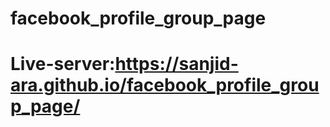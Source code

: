 # facebook_profile_group_page
# Live-server:https://sanjid-ara.github.io/facebook_profile_group_page/
